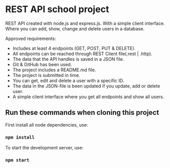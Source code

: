 # REST API school project 

REST API created with node.js and express.js. With a simple client interface.
Where you can add, show, change and delete users in a database.

Approved requirements:

* Includes at least 4 endpoints (GET, POST, PUT & DELETE).
* All endpoints can be reached through REST Client file(.rest | .http).
* The data that the API handles is saved in a JSON file.
* Git & GitHub has been used.
* The project includes a README.md file.
* The project is submitted in time.
* You can get, edit and delete a user with a specific ID.
* The data in the JSON-file is been updated if you update, add or delete user.
* A simple client interface where you get all endpoints and show all users.

## Run these commands when cloning this project

First install all node dependencies, use:
### `npm install`

To start the development server, use:
### `npm start`


